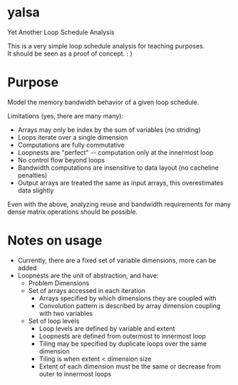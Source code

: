# yalsa
Yet Another Loop Schedule Analysis


This is a very simple loop schedule analysis for teaching purposes.  
It should be seen as a proof of concept. : )

# Purpose

Model the memory bandwidth behavior of a given loop schedule.

Limitations (yes, there are many many):
* Arrays may only be index by the sum of variables (no striding)
* Loops iterate over a single dimension
* Computations are fully commutative
* Loopnests are "perfect" -- computation only at the innermost loop
* No control flow beyond loops
* Bandwidth computations are insensitive to data layout (no cacheline penalties)
* Output arrays are treated the same as input arrays, this overestimates data slightly

Even with the above, analyzing reuse and bandwidth requirements for many 
dense matrix operations should be possible.

# Notes on usage
* Currently, there are a fixed set of variable dimensions, more can be added
* Loopnests are the unit of abstraction, and have:
  - Problem Dimensions
  - Set of arrays accessed in each iteration
    * Arrays specified by which dimensions they are coupled with
    * Convolution pattern is described by array dimension coupling with two variables
  - Set of loop levels
    * Loop levels are defined by variable and extent 
    * Loopnests are defined from outermost to innermost loop
    * Tiling may be specified by duplicate loops over the same dimension
    * Tiling is when extent < dimension size
    * Extent of each dimension must be the same or decrease from outer to innermost loops

